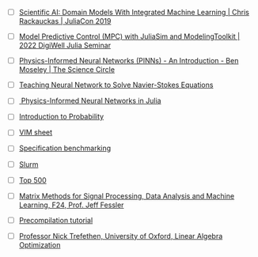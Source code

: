 
- [ ] [Scientific AI: Domain Models With Integrated Machine Learning | Chris Rackauckas | JuliaCon 2019](https://www.youtube.com/watch?v=FGfx8CQHdQA&t=925s)

- [ ] [Model Predictive Control (MPC) with JuliaSim and ModelingToolkit | 2022 DigiWell Julia Seminar](https://www.youtube.com/watch?v=SkmCe6fScJI)

- [ ] [Physics-Informed Neural Networks (PINNs) - An Introduction - Ben Moseley | The Science Circle](https://www.youtube.com/watch?v=G_hIppUWcsc)

- [ ] [Teaching Neural Network to Solve Navier-Stokes Equations](https://www.youtube.com/watch?v=ISp-hq6AH3Q)

- [ ] [ Physics-Informed Neural Networks in Julia](https://www.youtube.com/watch?v=Xfb7tqs7gQA)

- [ ] [Introduction to Probability](https://www.youtube.com/playlist?list=PLUl4u3cNGP60hI9ATjSFgLZpbNJ7myAg6)

- [ ] [VIM sheet](https://vimsheet.com/)

- [ ] [Specification benchmarking](https://spec.org/)

- [ ] [Slurm](https://www.schedmd.com/)

- [ ] [Top 500](https://top500.org/)

- [ ] [Matrix Methods for Signal Processing, Data Analysis and Machine Learning, F24, Prof. Jeff Fessler](https://web.eecs.umich.edu/~fessler/course/551/)

- [ ] [Precompilation tutorial](https://julialang.org/blog/2021/01/precompile_tutorial/)

- [ ] [Professor Nick Trefethen, University of Oxford, Linear Algebra Optimization](https://www.youtube.com/watch?v=JngdaWe3-gg)